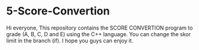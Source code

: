 # 5-Score-Convertion
Hi everyone, This repository contains the SCORE CONVERTION program to grade (A, B, C, D and E) using the C++ language. 
You can change the skor limit in the branch (if). 
I hope you guys can enjoy it.
